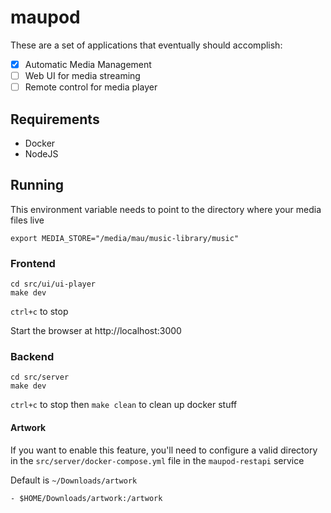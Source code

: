 # maupod

These are a set of applications that eventually should accomplish:

- [x] Automatic Media Management
- [ ] Web UI for media streaming
- [ ] Remote control for media player

## Requirements

* Docker
* NodeJS

## Running

This environment variable needs to point to the directory where your media files live

```
export MEDIA_STORE="/media/mau/music-library/music"
```

### Frontend

```
cd src/ui/ui-player
make dev
```

`ctrl+c` to stop

Start the browser at http://localhost:3000

### Backend

```
cd src/server
make dev
```

`ctrl+c` to stop then `make clean` to clean up docker stuff

#### Artwork

If you want to enable this feature, you'll need to configure a valid directory in the `src/server/docker-compose.yml` file in the `maupod-restapi` service

Default is `~/Downloads/artwork`

```
- $HOME/Downloads/artwork:/artwork
```